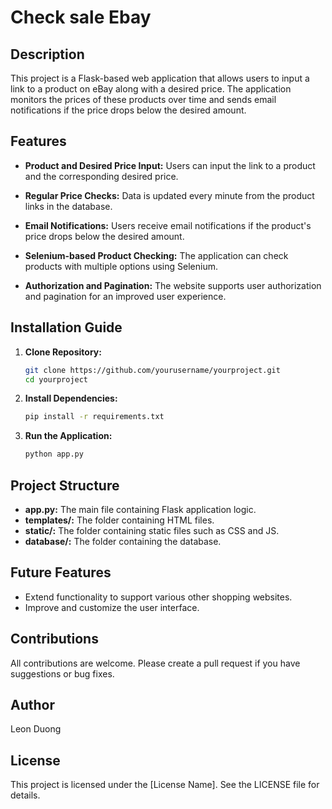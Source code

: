 # Check sale Ebay

## Description

This project is a Flask-based web application that allows users to input a link to a product on eBay along with a desired price. The application monitors the prices of these products over time and sends email notifications if the price drops below the desired amount.

## Features

- **Product and Desired Price Input:** Users can input the link to a product and the corresponding desired price.

- **Regular Price Checks:** Data is updated every minute from the product links in the database.

- **Email Notifications:** Users receive email notifications if the product's price drops below the desired amount.

- **Selenium-based Product Checking:** The application can check products with multiple options using Selenium.

- **Authorization and Pagination:** The website supports user authorization and pagination for an improved user experience.

## Installation Guide

1. **Clone Repository:**
    ```bash
    git clone https://github.com/yourusername/yourproject.git
    cd yourproject
    ```

2. **Install Dependencies:**
    ```bash
    pip install -r requirements.txt
    ```

3. **Run the Application:**
    ```bash
    python app.py
    ```

## Project Structure

- **app.py:** The main file containing Flask application logic.
- **templates/:** The folder containing HTML files.
- **static/:** The folder containing static files such as CSS and JS.
- **database/:** The folder containing the database.

## Future Features

- Extend functionality to support various other shopping websites.
- Improve and customize the user interface.

## Contributions

All contributions are welcome. Please create a pull request if you have suggestions or bug fixes.

## Author

Leon Duong

## License

This project is licensed under the [License Name]. See the LICENSE file for details.
